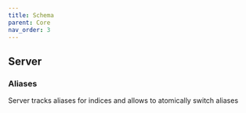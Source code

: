 ```yaml
---
title: Schema
parent: Core
nav_order: 3
---
```

## Server

### Aliases
Server tracks aliases for indices and allows to atomically switch aliases
